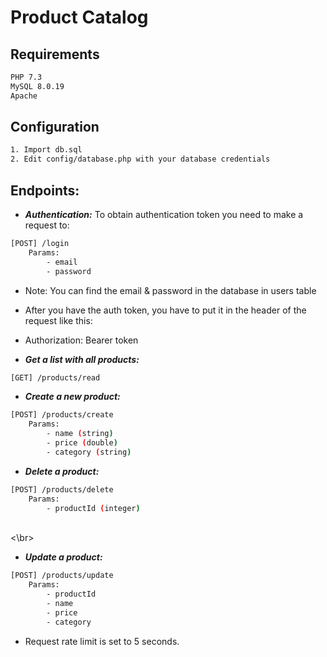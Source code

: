 # Product Catalog

## Requirements

```bash
PHP 7.3
MySQL 8.0.19
Apache
```

## Configuration
```bash
1. Import db.sql
2. Edit config/database.php with your database credentials
```

## Endpoints:

* ***Authentication:***
To obtain authentication token you need to make a request to:
```bash
[POST] /login
    Params:
        - email
        - password
 ```

* Note: You can find the email & password in the database in users table

* After you have the auth token, you have to put it in the header of the request like this:

* Authorization: Bearer token 


* ***Get a list with all products:***
```bash
[GET] /products/read
```
* ***Create a new product:***
```bash
[POST] /products/create
    Params:
        - name (string)
        - price (double)
        - category (string)
 ```

* ***Delete a product:***
```bash
[POST] /products/delete
    Params:
        - productId (integer)
```
<br>
<\br>

* ***Update a product:***
```bash
[POST] /products/update
    Params:
        - productId
        - name
        - price
        - category
 ```

* Request rate limit is set to 5 seconds. 

